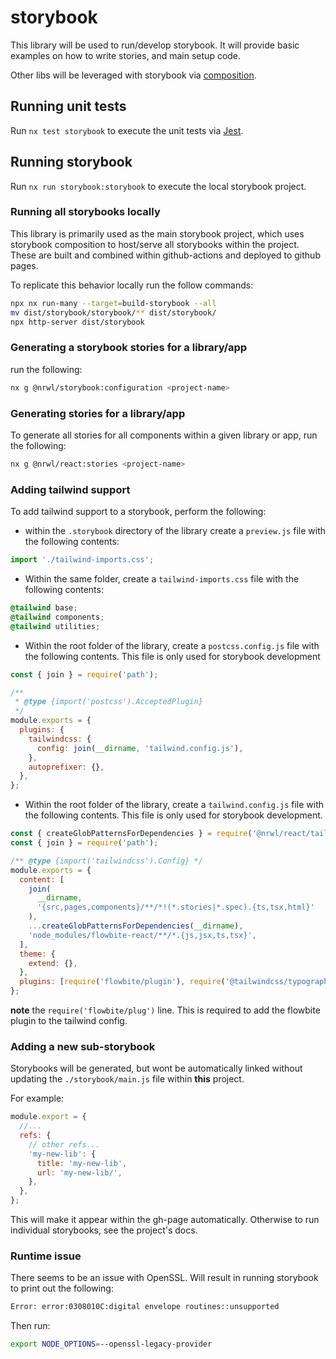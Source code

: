 # storybook

This library will be used to run/develop storybook. It will provide
basic examples on how to write stories, and main setup code.

Other libs will be leveraged with storybook via [composition](https://nx.dev/storybook/storybook-composition-setup).

## Running unit tests

Run `nx test storybook` to execute the unit tests via [Jest](https://jestjs.io).

## Running storybook

Run `nx run storybook:storybook` to execute the local storybook project.

### Running all storybooks locally

This library is primarily used as the main storybook project, which uses storybook composition to
host/serve all storybooks within the project. These are built and combined within github-actions
and deployed to github pages.

To replicate this behavior locally run the follow commands:

```bash
npx nx run-many --target=build-storybook --all
mv dist/storybook/storybook/** dist/storybook/
npx http-server dist/storybook
```

### Generating a storybook stories for a library/app

run the following:

```bash
nx g @nrwl/storybook:configuration <project-name>
```

### Generating stories for a library/app

To generate all stories for all components within a given library or app, run the following:

```bash
nx g @nrwl/react:stories <project-name>
```

### Adding tailwind support

To add tailwind support to a storybook, perform the following:

- within the `.storybook` directory of the library create a `preview.js` file
  with the following contents:

```javascript
import './tailwind-imports.css';
```

- Within the same folder, create a `tailwind-imports.css` file with
  the following contents:

```css
@tailwind base;
@tailwind components;
@tailwind utilities;
```

- Within the root folder of the library, create a `postcss.config.js` file with
  the following contents. This file is only used for storybook development

```javascript
const { join } = require('path');

/**
 * @type {import('postcss').AcceptedPlugin}
 */
module.exports = {
  plugins: {
    tailwindcss: {
      config: join(__dirname, 'tailwind.config.js'),
    },
    autoprefixer: {},
  },
};
```

- Within the root folder of the library, create a `tailwind.config.js` file
  with the following contents. This file is only used for storybook development.

```javascript
const { createGlobPatternsForDependencies } = require('@nrwl/react/tailwind');
const { join } = require('path');

/** @type {import('tailwindcss').Config} */
module.exports = {
  content: [
    join(
      __dirname,
      '{src,pages,components}/**/*!(*.stories|*.spec).{ts,tsx,html}'
    ),
    ...createGlobPatternsForDependencies(__dirname),
    'node_modules/flowbite-react/**/*.{js,jsx,ts,tsx}',
  ],
  theme: {
    extend: {},
  },
  plugins: [require('flowbite/plugin'), require('@tailwindcss/typography')],
};
```

**note** the `require('flowbite/plug')` line. This is required to add the
flowbite plugin to the tailwind config.

### Adding a new sub-storybook

Storybooks will be generated, but wont be automatically linked without updating
the `./storybook/main.js` file within **this** project.

For example:

```javascript
module.export = {
  //...
  refs: {
    // other refs...
    'my-new-lib': {
      title: 'my-new-lib',
      url: 'my-new-lib/',
    },
  },
};
```

This will make it appear within the gh-page automatically. Otherwise to run individual storybooks,
see the project's docs.

### Runtime issue

There seems to be an issue with OpenSSL. Will result in running storybook to
print out the following:

```bash
Error: error:0308010C:digital envelope routines::unsupported
```

Then run:

```bash
export NODE_OPTIONS=--openssl-legacy-provider
```
